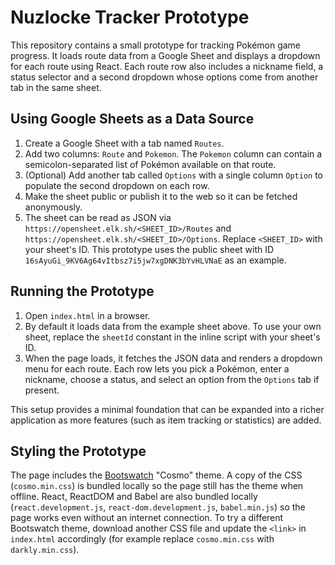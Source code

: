 # Nuzlocke Tracker Prototype

This repository contains a small prototype for tracking Pokémon game progress. It
loads route data from a Google Sheet and displays a dropdown for each route
using React. Each route row also includes a nickname field, a status selector
and a second dropdown whose options come from another tab in the same sheet.

## Using Google Sheets as a Data Source

1. Create a Google Sheet with a tab named `Routes`.
2. Add two columns: `Route` and `Pokemon`. The `Pokemon` column can contain a
   semicolon-separated list of Pokémon available on that route.
3. (Optional) Add another tab called `Options` with a single column `Option` to
   populate the second dropdown on each row.
4. Make the sheet public or publish it to the web so it can be fetched
   anonymously.
5. The sheet can be read as JSON via
   `https://opensheet.elk.sh/<SHEET_ID>/Routes` and
   `https://opensheet.elk.sh/<SHEET_ID>/Options`. Replace `<SHEET_ID>` with your
   sheet's ID. This prototype uses the public sheet with ID
   `16sAyuGi_9KV6Ag64vItbsz7i5jw7xgDNK3bYvHLVNaE` as an example.

## Running the Prototype

1. Open `index.html` in a browser.
2. By default it loads data from the example sheet above. To use your own
   sheet, replace the `sheetId` constant in the inline script with your sheet's
   ID.
3. When the page loads, it fetches the JSON data and renders a dropdown menu for
   each route. Each row lets you pick a Pokémon, enter a nickname, choose a
   status, and select an option from the `Options` tab if present.


This setup provides a minimal foundation that can be expanded into a richer
application as more features (such as item tracking or statistics) are added.

## Styling the Prototype

The page includes the [Bootswatch](https://bootswatch.com/) "Cosmo" theme. A
copy of the CSS (`cosmo.min.css`) is bundled locally so the page still has the
theme when offline. React, ReactDOM and Babel are also bundled locally (`react.development.js`,
`react-dom.development.js`, `babel.min.js`) so the page works even without an
internet connection. To try a different Bootswatch theme, download another CSS
file and update the `<link>` in `index.html` accordingly (for example replace
`cosmo.min.css` with `darkly.min.css`).